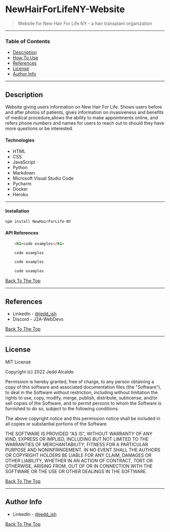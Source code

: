 # NewHairForLifeNY-Website

>Website for New Hair For Life NY - a hair transplant organization

---

### Table of Contents

- [Description](#description)
- [How To Use](#how-to-use)
- [References](#references)
- [License](#license)
- [Author Info](#author-info)

---

## Description

Website giving users information on New Hair For Life. Shows users before and after photos of patients, gives information on invasiveness and benefits of medical procedure,allows the ability to make appointments online, and refers phone numbers and names for users to reach out to should they have more questions or be interested.

#### Technologies
- HTML
- CSS
- JavaScript
- Python
- Markdown
- Microsoft Visual Studio Code
- Pycharm
- Docker
- Heroku

---

#### Installation

`npm install NewHairForLife-NY`

#### API References

```html
    <h1>code examples</h1>
```

```css
    code examples
```

```javascript
    code examples
```

```python
    code examples
```

[Back To The Top](#NewHairForLifeNY-Website)

---

## References

- LinkedIn - [@jedd_ish](#https://www.linkedin.com/in/jedd-alcalde-b07b95227/)
- Discord - J2A-WebDevs

[Back To The Top](#NewHairForLifeNY-Website)

---

## License

MIT License

Copyright (c) 2022 Jedd Alcalde

Permission is hereby granted, free of charge, to any person obtaining a copy
of this software and associated documentation files (the "Software"), to deal
in the Software without restriction, including without limitation the rights
to use, copy, modify, merge, publish, distribute, sublicense, and/or sell
copies of the Software, and to permit persons to whom the Software is
furnished to do so, subject to the following conditions:

The above copyright notice and this permission notice shall be included in all
copies or substantial portions of the Software.

THE SOFTWARE IS PROVIDED "AS IS", WITHOUT WARRANTY OF ANY KIND, EXPRESS OR
IMPLIED, INCLUDING BUT NOT LIMITED TO THE WARRANTIES OF MERCHANTABILITY,
FITNESS FOR A PARTICULAR PURPOSE AND NONINFRINGEMENT. IN NO EVENT SHALL THE
AUTHORS OR COPYRIGHT HOLDERS BE LIABLE FOR ANY CLAIM, DAMAGES OR OTHER
LIABILITY, WHETHER IN AN ACTION OF CONTRACT, TORT OR OTHERWISE, ARISING FROM,
OUT OF OR IN CONNECTION WITH THE SOFTWARE OR THE USE OR OTHER DEALINGS IN THE
SOFTWARE.

[Back To The Top](#NewHairForLifeNY-Website)

---

## Author Info

- LinkedIn - [@jedd_ish](#https://www.linkedin.com/in/jedd-alcalde-b07b95227/)

[Back To The Top](#NewHairForLifeNY-Website)